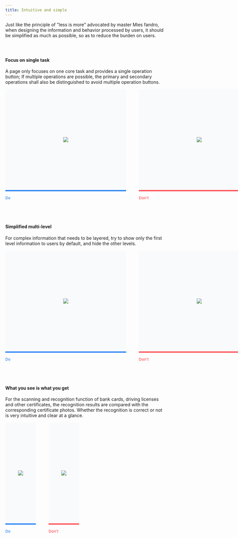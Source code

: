 ```yaml
---
title: Intuitive and simple
---
```


Just like the principle of "less is more" advocated by master Mies fandro, when designing the information and behavior processed by users, it should be simplified as much as possible, so as to reduce the burden on users.

<style>
h4 { margin-top: 60px !important; }
.doc-cutline-wrapper{display:-webkit-box;display:-ms-flexbox;display:flex}
.doc-cutline-wrapper:last-child { margin-bottom: 60px; }
.doc-cutline{position:relative;display:-webkit-inline-box;display:-ms-inline-flexbox;display:inline-flex;margin-bottom:42px;padding:40px;background:#F9FAFB;-webkit-box-sizing:border-box;box-sizing:border-box;-webkit-box-align:center;-ms-flex-align:center;align-items:center;-webkit-box-pack:center;-ms-flex-pack:center;justify-content:center;min-height:320px}
.doc-cutline:after{position:absolute;bottom:-32px;left:0;font-size:12px;font-weight:500}
.doc-cutline.do{margin-right:40px;border-bottom:solid 4px #2F86F6}
.doc-cutline.do:after{content:"Do";color:#2F86F6}
.doc-cutline.donot{border-bottom:solid 4px #FF5257}
.doc-cutline.donot:after{content:"Don't";color:#FF5257}
.doc-cutline-item{display:-webkit-box;display:-ms-flexbox;display:flex;-webkit-box-align:center;-ms-flex-align:center;align-items:center;-webkit-box-pack:center;-ms-flex-pack:center;justify-content:center}
.doc-cutline-item.horizon img{width:100%}
@media (max-width:750px){.doc-cutline-wrapper{-webkit-box-orient:vertical;-webkit-box-direction:normal;-ms-flex-direction:column;flex-direction:column}
.doc-cutline.do{margin-right:0}
}
</style>

#### Focus on single task

A page only focuses on one core task and provides a single operation button; If multiple operations are possible, the primary and secondary operations shall also be distinguished to avoid multiple operation buttons.

<div class="doc-cutline-wrapper">
  <div class="doc-cutline do">
    <div class="doc-cutline-item vertical" style="width: 300px;">
      <img src="https://pt-starimg.didistatic.com/static/starimg/img/bVh1mXPP9r1643188890070.png">
    </div>
  </div>
  <div class="doc-cutline donot">
    <div class="doc-cutline-item vertical" style="width: 300px;">
      <img src="https://pt-starimg.didistatic.com/static/starimg/img/9R7BKLj8ak1643188890067.png">
    </div>
  </div>
</div>

#### Simplified multi-level

For complex information that needs to be layered, try to show only the first level information to users by default, and hide the other levels.

<div class="doc-cutline-wrapper">
  <div class="doc-cutline do">
    <div class="doc-cutline-item" style="width: 300px;">
      <img src="https://pt-starimg.didistatic.com/static/starimg/img/29KC3uQhEM1643188923160.png">
    </div>
  </div>
  <div class="doc-cutline donot">
    <div class="doc-cutline-item" style="width: 300px;">
      <img src="https://pt-starimg.didistatic.com/static/starimg/img/TFoFbaVGHJ1643188923185.png">
    </div>
  </div>
</div>

#### What you see is what you get

For the scanning and recognition function of bank cards, driving licenses and other certificates, the recognition results are compared with the corresponding certificate photos. Whether the recognition is correct or not is very intuitive and clear at a glance.

<div class="doc-cutline-wrapper">
  <div class="doc-cutline do">
    <div class="doc-cutline-item">
      <img src="https://pt-starimg.didistatic.com/static/starimg/img/FfSJRAtAsN1545826131586.jpg">
    </div>
  </div>
  <div class="doc-cutline donot">
    <div class="doc-cutline-item">
      <img src="https://pt-starimg.didistatic.com/static/starimg/img/P1V5PxTfZJ1545826131541.jpg">
    </div>
  </div>
</div>
